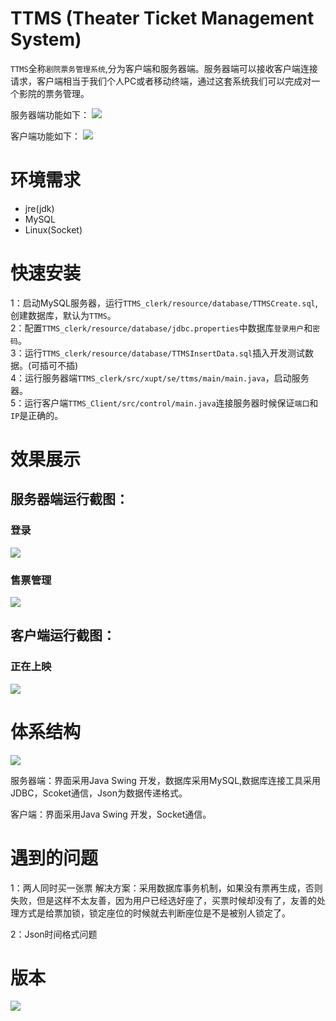 # TTMS (Theater Ticket Management System)

`TTMS`全称`剧院票务管理系统`,分为客户端和服务器端。服务器端可以接收客户端连接请求，客户端相当于我们个人PC或者移动终端，通过这套系统我们可以完成对一个影院的票务管理。  

服务器端功能如下：
![](images/TTMS_Server.png)


客户端功能如下：
![](images/TTMS_client.png)


# 环境需求

- jre(jdk)
- MySQL
- Linux(Socket)

# 快速安装

1：启动MySQL服务器，运行`TTMS_clerk/resource/database/TTMSCreate.sql`,创建数据库，默认为`TTMS`。  
2：配置`TTMS_clerk/resource/database/jdbc.properties`中数据库`登录用户`和`密码`。  
3：运行`TTMS_clerk/resource/database/TTMSInsertData.sql`插入开发测试数据。(可插可不插)  
4：运行服务器端`TTMS_clerk/src/xupt/se/ttms/main/main.java`，启动服务器。  
5：运行客户端`TTMS_Client/src/control/main.java`连接服务器时候保证`端口`和`IP`是正确的。  

# 效果展示

## 服务器端运行截图：  
  
###  登录
![](images/login.png)  
### 售票管理
![](images/seat.png)  

## 客户端运行截图：

### 正在上映
![](images/movie.png)  


# 体系结构

![](images/totalFramework.png)  

服务器端：界面采用Java Swing 开发，数据库采用MySQL,数据库连接工具采用JDBC，Scoket通信，Json为数据传递格式。  

客户端：界面采用Java Swing 开发，Socket通信。  

# 遇到的问题

1：两人同时买一张票
解决方案：采用数据库事务机制，如果没有票再生成，否则失败，但是这样不太友善，因为用户已经选好座了，买票时候却没有了，友善的处理方式是给票加锁，锁定座位的时候就去判断座位是不是被别人锁定了。  

2：Json时间格式问题  


# 版本

[![](https://img.shields.io/badge/version-V1.0-orange.svg)](https://github.com/yangbodong22011/TTMS)


